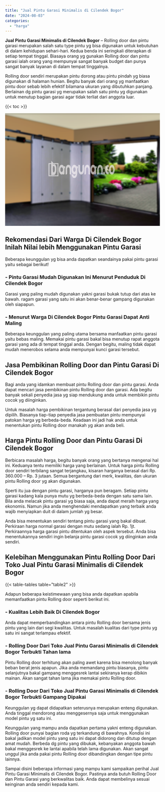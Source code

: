 ```yaml
---
title: "Jual Pintu Garasi Minimalis di Cilendek Bogor"
date: "2024-08-03"
categories: 
  - "harga"
---
```


**Jual Pintu Garasi Minimalis di Cilendek Bogor** – Rolling door dan pintu garasi merupakan salah satu type pintu yg bisa digunakan untuk kebutuhan di dalam kehidupan sehari-hari. Kedua benda ini seringkali diterapkan di setiap tempat tinggal. Biasaya orang yg gunakan Rolling door dan pintu garasi ialah orang yang mempunyai sangat banyak budget dan punya sangat banyak layanan di dalam tempat tinggalnya.

Rolling door sendiri merupakan pintu dorong atau pintu pindah yg biasa digunakan di halaman hunian. Begitu banyak dari orang yg manfaatkan pintu door sebab lebih efektif bilamana ukuran yang dibutuhkan panjang. Berlainan dg pintu garasi yg merupakan salah satu pintu yg digunakan untuk menutup bagian garasi agar tidak terliat dari anggota luar.

{{< toc >}}

![Jual Pintu Garasi Minimalis di Cilendek Bogor](/images/pintu-garasi-37.png)

## Rekomendasi Dari Warga Di Cilendek Bogor Inilah Nilai lebih Menggunakan Pintu Garasi

Beberapa keunggulan yg bisa anda dapatkan seandainya pakai pintu garasi yaitu sebagai berikut!

### \- Pintu Garasi Mudah Digunakan Ini Menurut Penduduk Di Cilendek Bogor

Garasi yang paling mudah digunakan yakni garasi bukak tutup dari atas ke bawah. ragam garasi yang satu ini akan benar-benar gampang digunakan oleh siapapun.

### \- Menurut Warga Di Cilendek Bogor Pintu Garasi Dapat Anti Maling

Beberapa keunggulan yang paling utama bersama manfaatkan pintu garasi yaitu bebas maling. Memakai pintu garasi bakal bisa menutup rapat anggota garasi yang ada di tempat tinggal anda. Dengan begitu, maling tidak dapat mudah menerobos selama anda mempunyai kunci garasi tersebut.

## Jasa Pembikinan Rolling Door dan Pintu Garasi Di Cilendek Bogor

Bagi anda yang idamkan membuat pintu Rolling door dan pintu garasi. Anda dapat mencari jasa pembikinan pintu Rolling door dan garasi. Ada begitu banyak sekali penyedia jasa yg siap mendukung anda untuk membikin pintu cocok yg diinginkan.

Untuk masalah harga pembikinan tergantung berasal dari penyedia jasa yg dipilih. Biasanya tiap-tiap penyedia jasa pembuatan pintu mempunyai patokan harga yg berbeda-beda. Keadaan ini jadi hak anda untuk menentukan pintu Rolling door manakah yg akan anda beli.

## Harga Pintu Rolling Door dan Pintu Garasi Di Cilendek Bogor

Berbicara masalah harga, begitu banyak orang yang bertanya mengenai hal ini. Keduanya tentu memiliki harga yang berlainan. Untuk harga pintu Rolling door sendiri terbilang sangat terjangkau, kisaran harganya berasal dari Rp. 360.000 – Rp. 3 jutaan. Semua bergantung dari merk, kwalitas, dan ukuran pintu Rolling door yg akan digunakan.

Sperti itu jua dengan pintu garasi, harganya pun beragam. Setiap pintu garasi kadang kala punya mutu yg berbeda-beda dengan satu sama lain. Bila anda melacak pintu garasi yg biasa saja, anda dapat meraih harga yang ekonomis. Namun jika anda menghendaki mendapatkan yang terbaik anda wajib menyiapkan duit di dalam jumlah yg besar.

Anda bisa menentukan sendiri tentang pintu garasi yang bakal dibuat. Perkiraan harga normal garasi dengan mutu sedang ialah Rp. 1jt. Perkiraannya harga garasi pintu ditentukan oleh aspek tersebut. Anda bisa menentukannya sendiri ingin belanja pintu garasi cocok yg diinginkan anda sendiri.

## Kelebihan Menggunakan Pintu Rolling Door Dari Toko Jual Pintu Garasi Minimalis di Cilendek Bogor

{{< table-tables table="table2" >}}

Adapun beberapa keistimewaan yang bisa anda dapatkan apabila memanfaatkan pintu Rolling door seperti berikut ini.

### \- Kualitas Lebih Baik Di Cilendek Bogor

Anda dapat memperbandingkan antara pintu Rolling door bersama jenis pintu yang lain dari segi kwalitas. Untuk masalah kualitas dari type pintu yg satu ini sangat terlampau efektif.

### \- Rolling Door Dari Toko Jual Pintu Garasi Minimalis di Cilendek Bogor Terbukti Tahan lama

Pintu Rolling door terhitung akan paling awet karena bisa menolong banyak beban berat jenis apapun. Jika anda memandang pintu biasanya, pintu selanjutnya bakal gampang menggesrek lantai sekiranya kerap dibikin mainan. Akan sangat tahan lama jika memakai pintu Rolling door.

### \- Rolling Door Dari Toko Jual Pintu Garasi Minimalis di Cilendek Bogor Terbukti Gampang Dipakai

Keunggulan yg dapat didapatkan seterusnya merupakan enteng digunakan. Anda tinggal mendorong atau menggesernya saja untuk menggunakan model pintu yg satu ini.

Keunggulan yang mampu anda dapatkan pertama yakni enteng digunakan. Rolling door punyai bagian roda yg terkandung di bawahnya. Kondisi ini bakal jadikan model pintu yang satu ini dapat didorong dan ditutup dengan amat mudah. Berbeda dg pintu yang dibukak, kebanyakan anggota bawah bakal menggesrek ke lantai apabila telah lama digunakan. Akan sangat unggul jika anda pakai pintu Rolling door dibandingkan dengan tipe pintu lainnya.

Sampai disini beberapa informasi yang mampu kami sampaikan perihal Jual Pintu Garasi Minimalis di Cilendek Bogor. Pastinya anda butuh Rolling Door dan Pintu Garasi yang berkwalitas baik. Anda dapat membelinya sesuai keinginan anda sendiri kepada kami.
